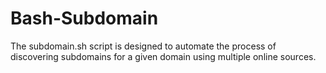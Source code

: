 # Bash-Subdomain
The subdomain.sh script is designed to automate the process of discovering subdomains for a given domain using multiple online sources.
